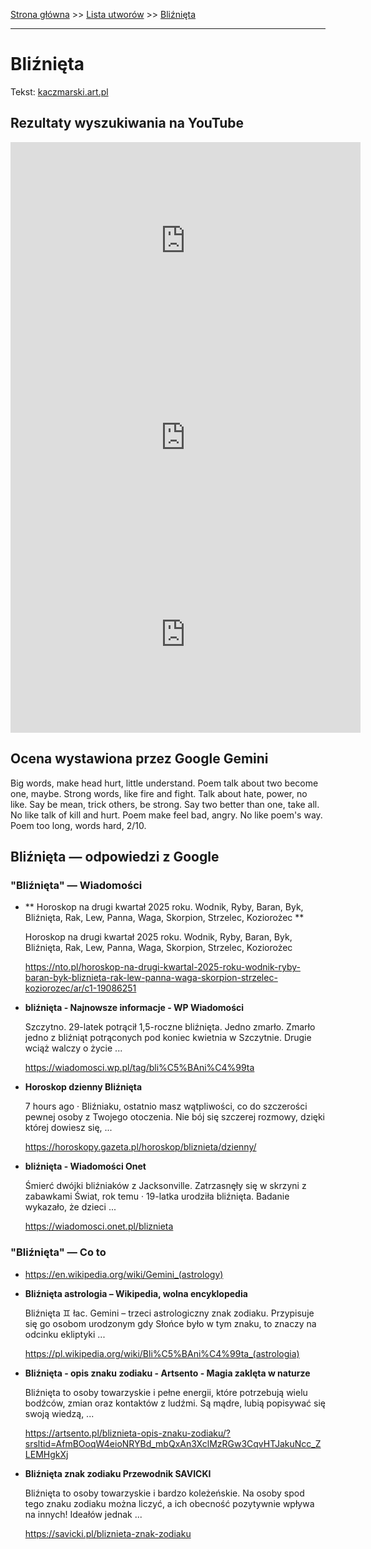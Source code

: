 [Strona główna](../index.md) >> [Lista utworów](../list.md) >> [Bliźnięta](79.md)

---

# Bliźnięta

Tekst: [kaczmarski.art.pl](https://www.kaczmarski.art.pl/tworczosc/wiersze/bliznieta/)

## Rezultaty wyszukiwania na YouTube

<iframe width="560" height="315" src="https://www.youtube.com/embed/0URV27fUriU?si=IdontcarewhotheIRSsendsImnotpayingtaxes" title="YouTube video player" frameborder="0" allow="accelerometer; autoplay; clipboard-write; encrypted-media; gyroscope; picture-in-picture; web-share" referrerpolicy="strict-origin-when-cross-origin" allowfullscreen></iframe>

<iframe width="560" height="315" src="https://www.youtube.com/embed/m1kIa8X9x_U?si=IdontcarewhotheIRSsendsImnotpayingtaxes" title="YouTube video player" frameborder="0" allow="accelerometer; autoplay; clipboard-write; encrypted-media; gyroscope; picture-in-picture; web-share" referrerpolicy="strict-origin-when-cross-origin" allowfullscreen></iframe>

<iframe width="560" height="315" src="https://www.youtube.com/embed/cz2VnOOHcmY?si=IdontcarewhotheIRSsendsImnotpayingtaxes" title="YouTube video player" frameborder="0" allow="accelerometer; autoplay; clipboard-write; encrypted-media; gyroscope; picture-in-picture; web-share" referrerpolicy="strict-origin-when-cross-origin" allowfullscreen></iframe>

## Ocena wystawiona przez Google Gemini

Big words, make head hurt, little understand. Poem talk about two become one, maybe. Strong words, like fire and fight. Talk about hate, power, no like. Say be mean, trick others, be strong. Say two better than one, take all. No like talk of kill and hurt. Poem make feel bad, angry. No like poem's way. Poem too long, words hard, 2/10.


## Bliźnięta — odpowiedzi z Google

### "Bliźnięta" — Wiadomości

- **  Horoskop na drugi kwartał 2025 roku. Wodnik, Ryby, Baran, Byk, Bliźnięta, Rak, Lew, Panna, Waga, Skorpion, Strzelec, Koziorożec  **

    Horoskop na drugi kwartał 2025 roku. Wodnik, Ryby, Baran, Byk, Bliźnięta, Rak, Lew, Panna, Waga, Skorpion, Strzelec, Koziorożec 

   <https://nto.pl/horoskop-na-drugi-kwartal-2025-roku-wodnik-ryby-baran-byk-bliznieta-rak-lew-panna-waga-skorpion-strzelec-koziorozec/ar/c1-19086251>
- **bliźnięta - Najnowsze informacje - WP Wiadomości**

    Szczytno. 29-latek potrącił 1,5-roczne bliźnięta. Jedno zmarło. Zmarło jedno z bliźniąt potrąconych pod koniec kwietnia w Szczytnie. Drugie wciąż walczy o życie ... 

   <https://wiadomosci.wp.pl/tag/bli%C5%BAni%C4%99ta>
- **Horoskop dzienny Bliźnięta**

    7 hours ago  ·  Bliźniaku, ostatnio masz wątpliwości, co do szczerości pewnej osoby z Twojego otoczenia. Nie bój się szczerej rozmowy, dzięki której dowiesz się, ... 

   <https://horoskopy.gazeta.pl/horoskop/bliznieta/dzienny/>
- **bliźnięta - Wiadomości Onet**

    Śmierć dwójki bliźniaków z Jacksonville. Zatrzasnęły się w skrzyni z zabawkami Świat, rok temu · 19-latka urodziła bliźnięta. Badanie wykazało, że dzieci ... 

   <https://wiadomosci.onet.pl/bliznieta>

### "Bliźnięta" — Co to

- <https://en.wikipedia.org/wiki/Gemini_(astrology)>
- **Bliźnięta astrologia – Wikipedia, wolna encyklopedia**

    Bliźnięta ♊ łac. Gemini – trzeci astrologiczny znak zodiaku. Przypisuje się go osobom urodzonym gdy Słońce było w tym znaku, to znaczy na odcinku ekliptyki ... 

   <https://pl.wikipedia.org/wiki/Bli%C5%BAni%C4%99ta_(astrologia)>
- **Bliźnięta - opis znaku zodiaku - Artsento - Magia zaklęta w naturze**

    Bliźnięta to osoby towarzyskie i pełne energii, które potrzebują wielu bodźców, zmian oraz kontaktów z ludźmi. Są mądre, lubią popisywać się swoją wiedzą, ... 

   <https://artsento.pl/bliznieta-opis-znaku-zodiaku/?srsltid=AfmBOoqW4eioNRYBd_mbQxAn3XclMzRGw3CqvHTJakuNcc_ZLEMHgkXj>
- **Bliźnięta znak zodiaku  Przewodnik SAVICKI**

    Bliźnięta to osoby towarzyskie i bardzo koleżeńskie. Na osoby spod tego znaku zodiaku można liczyć, a ich obecność pozytywnie wpływa na innych! Ideałów jednak ... 

   <https://savicki.pl/bliznieta-znak-zodiaku>

